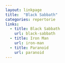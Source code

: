 ```yaml
---
layout: linkpage
title:  "Black Sabbath"
categories: repertorie
links:
  - title: Black Sabbath
    url: black-sabbath
  - title: Iron Man
    url: iron-man
  - title: Paranoid
    url: paranoid
---
```


